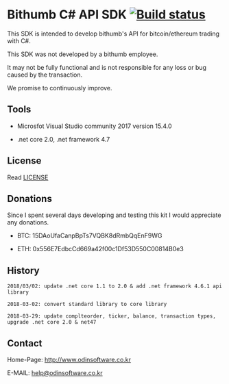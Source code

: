 # Bithumb C# API SDK [![Build status](https://ci.appveyor.com/api/projects/status/dnp9i3t6sexv9tpa?svg=true)](https://ci.appveyor.com/project/lisa3907/bithumb-csharp)

This SDK is intended to develop bithumb's API for bitcoin/ethereum trading with C#.

This SDK was not developed by a bithumb employee.

It may not be fully functional and is not responsible for any loss or bug caused by the transaction.

We promise to continuously improve.

## Tools

- Microsfot Visual Studio community 2017 version 15.4.0

- .net core 2.0, .net framework 4.7

## License

Read [LICENSE](LICENSE)

## Donations

Since I spent several days developing and testing this kit I would appreciate any donations.

- BTC: 15DAoUfaCanpBpTs7VQBK8dRmbQqEnF9WG

- ETH: 0x556E7EdbcCd669a42f00c1Df53D550C00814B0e3

## History

```
2018/03/02: update .net core 1.1 to 2.0 & add .net framework 4.6.1 api library

2018-03-02: convert standard library to core library

2018-03-29: update complteorder, ticker, balance, transaction types, upgrade .net core 2.0 & net47

```

## Contact

Home-Page: http://www.odinsoftware.co.kr

E-MAIL: help@odinsoftware.co.kr
